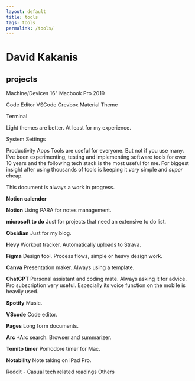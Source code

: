 ```yaml
---
layout: default
title: tools
tags: tools
permalink: /tools/
---
```

# David Kakanis

## projects

Machine/Devices
16" Macbook Pro 2019

Code Editor
VSCode
Grevbox Material Theme

Terminal

Light themes are better. At least for my experience.

System Settings


Productivity Apps
Tools are useful for everyone. But not if you use many. I've been experimenting, testing and implementing software tools for over 10 years and the following tech stack is the most useful for me. For biggest insight after using thousands of tools is keeping it *very* simple and *super* cheap.

This document is always a work in progress.

**Notion calender**

**Notion**
Using PARA for notes management.

**microsoft to do**
Just for projects that need an extensive to do list.

**Obsidian**
Just for my blog.

**Hevy**
Workout tracker. Automatically uploads to Strava. 

**Figma**
Design tool. Process flows, simple or heavy design work. 

**Canva**
Presentation maker. Always using a template.

**ChatGPT**
Personal assistant and coding mate. Always asking it for advice. Pro subscription very useful.
Especially its voice function on the mobile is heavily used.

**Spotify**
Music.

**VScode**
Code editor.

**Pages**
Long form documents.

**Arc**
+Arc search. Browser and summarizer.

**Tomito timer**
Pomodore timer for Mac.

**Notability**
Note taking on iPad Pro.


Reddit - Casual tech related readings
Others
